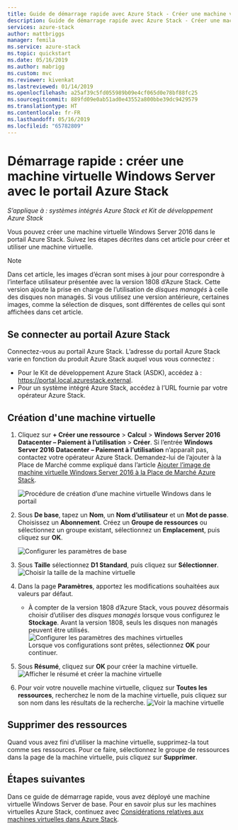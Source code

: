 ```yaml
---
title: Guide de démarrage rapide avec Azure Stack - Créer une machine virtuelle Windows
description: Guide de démarrage rapide avec Azure Stack - Créer une machine virtuelle Windows avec le portail
services: azure-stack
author: mattbriggs
manager: femila
ms.service: azure-stack
ms.topic: quickstart
ms.date: 05/16/2019
ms.author: mabrigg
ms.custom: mvc
ms.reviewer: kivenkat
ms.lastreviewed: 01/14/2019
ms.openlocfilehash: a25af39c5fd055989b09e4cf065d0e78bf88fc25
ms.sourcegitcommit: 889fd09e0ab51ad0e43552a800bbe39dc9429579
ms.translationtype: HT
ms.contentlocale: fr-FR
ms.lasthandoff: 05/16/2019
ms.locfileid: "65782809"
---
```

# <a name="quickstart-create-a-windows-server-virtual-machine-with-the-azure-stack-portal"></a>Démarrage rapide : créer une machine virtuelle Windows Server avec le portail Azure Stack

*S’applique à : systèmes intégrés Azure Stack et Kit de développement Azure Stack*

Vous pouvez créer une machine virtuelle Windows Server 2016 dans le portail Azure Stack. Suivez les étapes décrites dans cet article pour créer et utiliser une machine virtuelle.

> [!NOTE]  
> Dans cet article, les images d’écran sont mises à jour pour correspondre à l’interface utilisateur présentée avec la version 1808 d’Azure Stack. Cette version ajoute la prise en charge de l’utilisation de *disques managés* à celle des disques non managés. Si vous utilisez une version antérieure, certaines images, comme la sélection de disques, sont différentes de celles qui sont affichées dans cet article.  


## <a name="sign-in-to-the-azure-stack-portal"></a>Se connecter au portail Azure Stack

Connectez-vous au portail Azure Stack. L’adresse du portail Azure Stack varie en fonction du produit Azure Stack auquel vous vous connectez :

* Pour le Kit de développement Azure Stack (ASDK), accédez à : https://portal.local.azurestack.external.
* Pour un système intégré Azure Stack, accédez à l’URL fournie par votre opérateur Azure Stack.

## <a name="create-a-virtual-machine"></a>Création d'une machine virtuelle

1. Cliquez sur **+ Créer une ressource** > **Calcul** > **Windows Server 2016 Datacenter – Paiement à l’utilisation** > **Créer**. Si l’entrée **Windows Server 2016 Datacenter – Paiement à l’utilisation** n’apparaît pas, contactez votre opérateur Azure Stack. Demandez-lui de l’ajouter à la Place de Marché comme expliqué dans l’article [Ajouter l’image de machine virtuelle Windows Server 2016 à la Place de Marché Azure Stack](../operator/azure-stack-create-and-publish-marketplace-item.md).

    ![Procédure de création d’une machine virtuelle Windows dans le portail](media/azure-stack-quick-windows-portal/image01.png)
2. Sous **De base**, tapez un **Nom**, un **Nom d’utilisateur** et un **Mot de passe**. Choisissez un **Abonnement**. Créez un **Groupe de ressources** ou sélectionnez un groupe existant, sélectionnez un **Emplacement**, puis cliquez sur **OK**.

    ![Configurer les paramètres de base](media/azure-stack-quick-windows-portal/image02.png)
3. Sous **Taille** sélectionnez **D1 Standard**, puis cliquez sur **Sélectionner**.  
    ![Choisir la taille de la machine virtuelle](media/azure-stack-quick-windows-portal/image03.png)

4. Dans la page **Paramètres**, apportez les modifications souhaitées aux valeurs par défaut.
   - À compter de la version 1808 d’Azure Stack, vous pouvez désormais choisir d’utiliser des *disques managés* lorsque vous configurez le **Stockage**. Avant la version 1808, seuls les disques non managés peuvent être utilisés.  
   ![Configurer les paramètres des machines virtuelles](media/azure-stack-quick-windows-portal/image04.png)  
   Lorsque vos configurations sont prêtes, sélectionnez **OK** pour continuer.

5. Sous **Résumé**, cliquez sur **OK** pour créer la machine virtuelle.
    ![Afficher le résumé et créer la machine virtuelle](media/azure-stack-quick-windows-portal/image05.png)

6. Pour voir votre nouvelle machine virtuelle, cliquez sur **Toutes les ressources**, recherchez le nom de la machine virtuelle, puis cliquez sur son nom dans les résultats de la recherche.
    ![Voir la machine virtuelle](media/azure-stack-quick-windows-portal/image06.png)

## <a name="clean-up-resources"></a>Supprimer des ressources

Quand vous avez fini d’utiliser la machine virtuelle, supprimez-la tout comme ses ressources. Pour ce faire, sélectionnez le groupe de ressources dans la page de la machine virtuelle, puis cliquez sur **Supprimer**.

## <a name="next-steps"></a>Étapes suivantes

Dans ce guide de démarrage rapide, vous avez déployé une machine virtuelle Windows Server de base. Pour en savoir plus sur les machines virtuelles Azure Stack, continuez avec [Considérations relatives aux machines virtuelles dans Azure Stack](azure-stack-vm-considerations.md).

